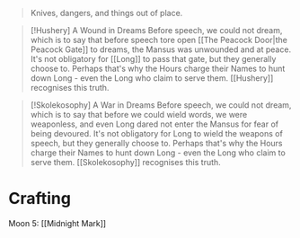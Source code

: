 > Knives, dangers, and things out of place.

> [!Hushery] A Wound in Dreams
> Before speech, we could not dream, which is to say that before speech tore open [[The Peacock Door|the Peacock Gate]] to dreams, the Mansus was unwounded and at peace. It's not obligatory for [[Long]] to pass that gate, but they generally choose to. Perhaps that's why the Hours charge their Names to hunt down Long - even the Long who claim to serve them. [[Hushery]] recognises this truth.

> [!Skolekosophy] A War in Dreams
> Before speech, we could not dream, which is to say that before we could wield words, we were weaponless, and even Long dared not enter the Mansus for fear of being devoured. It's not obligatory for Long to wield the weapons of speech, but they generally choose to. Perhaps that's why the Hours charge their Names to hunt down Long - even the Long who claim to serve them. [[Skolekosophy]] recognises this truth.

# Crafting
Moon 5: [[Midnight Mark]]


